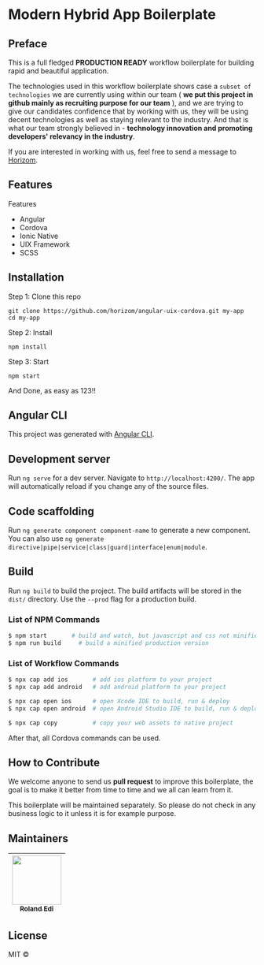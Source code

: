 # Modern Hybrid App Boilerplate

## Preface

This is a full fledged **PRODUCTION READY** workflow boilerplate for building rapid and beautiful application.

The technologies used in this workflow boilerplate shows case a `subset of technologies` we are currently using within our team ( **we put this project in github mainly as recruiting purpose for our team** ), and we are trying to give our candidates confidence that by working with us, they will be using decent technologies as well as staying relevant to the industry. And that is what our team strongly believed in - **technology innovation and promoting developers' relevancy in the industry**.

If you are interested in working with us, feel free to send a message to [Horizom](https://horizom.github.io).

## Features

Features

- Angular
- Cordova
- Ionic Native
- UIX Framework
- SCSS

## Installation

Step 1: Clone this repo

```
git clone https://github.com/horizom/angular-uix-cordova.git my-app
cd my-app
```

Step 2: Install

```
npm install
```

Step 3: Start

```
npm start
```

And Done, as easy as 123!!

## Angular CLI

This project was generated with [Angular CLI](https://github.com/angular/angular-cli).

## Development server

Run `ng serve` for a dev server. Navigate to `http://localhost:4200/`. The app will automatically reload if you change any of the source files.

## Code scaffolding

Run `ng generate component component-name` to generate a new component. You can also use `ng generate directive|pipe|service|class|guard|interface|enum|module`.

## Build

Run `ng build` to build the project. The build artifacts will be stored in the `dist/` directory. Use the `--prod` flag for a production build.

### List of NPM Commands

```sh
$ npm start       # build and watch, but javascript and css not minified
$ npm run build     # build a minified production version
```

### List of Workflow Commands

```sh
$ npx cap add ios       # add ios platform to your project
$ npx cap add android   # add android platform to your project

$ npx cap open ios      # open Xcode IDE to build, run & deploy
$ npx cap open android  # open Android Studio IDE to build, run & deploy

$ npx cap copy          # copy your web assets to native project
```

After that, all Cordova commands can be used.

## How to Contribute

We welcome anyone to send us **pull request** to improve this boilerplate, the goal is to make it better from time to time and we all can learn from it.

This boilerplate will be maintained separately. So please do not check in any business logic to it unless it is for example purpose.

## Maintainers

<!-- ALL-CONTRIBUTORS-LIST:START - Do not remove or modify this section -->

| [<img src="https://avatars3.githubusercontent.com/u/1428556?s=460&v=4" width="100px;"/><br /><sub><b>Roland Edi</b></sub>](https://github.com/lambirou)<br /> |
| :-----------------------------------------------------------------------------------------------------------------------------------------------------------: |


<!-- ALL-CONTRIBUTORS-LIST:END -->

## License

MIT ©
